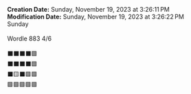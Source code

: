 <div><b>Creation Date:</b> Sunday, November 19, 2023 at 3:26:11 PM<br></div>
<div><b>Modification Date:</b> Sunday, November 19, 2023 at 3:26:22 PM<br></div>
<div>Sunday<br></div>
<div><br></div>
<div>Wordle 883 4/6</div>
<div><br></div>
<div>⬛⬛⬛⬛🟩</div>
<div>⬛⬛⬛⬛🟩</div>
<div>⬛🟨⬛🟩🟩</div>
<div>🟩🟩🟩🟩🟩</div>

